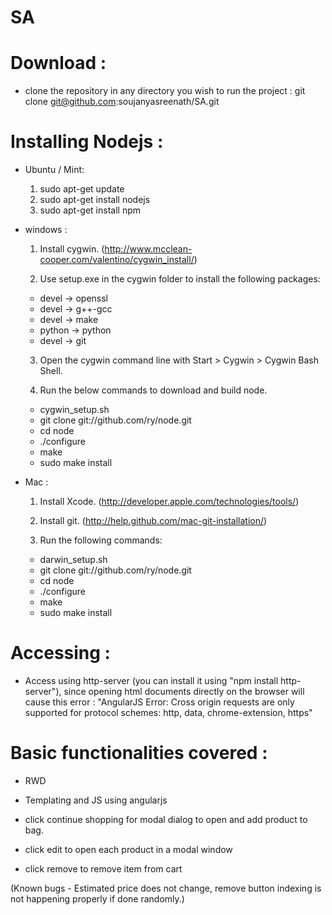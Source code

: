# SA

# Download :

 - clone the repository in any directory you wish to run the project : git clone git@github.com:soujanyasreenath/SA.git

# Installing Nodejs :

 - Ubuntu / Mint: 
    1) sudo apt-get update
    2) sudo apt-get install nodejs
    3) sudo apt-get install npm

 - windows :
    1) Install cygwin. (http://www.mcclean-cooper.com/valentino/cygwin_install/)
    
    2) Use setup.exe in the cygwin folder to install the following packages:
      - devel → openssl
      - devel → g++-gcc
      - devel → make
      - python → python
      - devel → git

    3) Open the cygwin command line with Start > Cygwin > Cygwin Bash Shell.

    4) Run the below commands to download and build node.
      - cygwin_setup.sh
      - git clone git://github.com/ry/node.git
      - cd node
      - ./configure
      - make
      - sudo make install

 - Mac :
    1) Install Xcode. (http://developer.apple.com/technologies/tools/)
    
    2) Install git. (http://help.github.com/mac-git-installation/)
    
    3) Run the following commands:
      - darwin_setup.sh
      - git clone git://github.com/ry/node.git
      - cd node
      - ./configure
      - make
      - sudo make install

# Accessing :

  - Access using http-server (you can install it using "npm install http-server"), since opening html documents directly on the browser will cause this error : "AngularJS Error: Cross origin requests are only supported for protocol schemes: http, data, chrome-extension, https"

# Basic functionalities covered :

 - RWD

 - Templating and JS using angularjs
 
 - click continue shopping for modal dialog to open and add product to bag.

 - click edit to open each product in a modal window

 - click remove to remove item from cart

(Known bugs - Estimated price does not change, remove button indexing is not happening properly if done randomly.)
